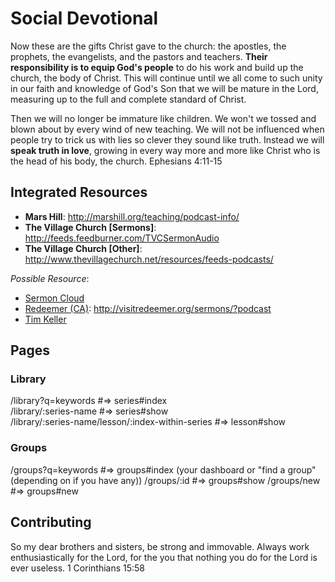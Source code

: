 # Social Devotional
Now these are the gifts Christ gave to the church: the apostles, the prophets, the evangelists, and the pastors and teachers.  **Their responsibility is to equip God's people** to do his work and build up the church, the body of Christ.  This will continue until we all come to such unity in our faith and knowledge of God's Son that we will be mature in the Lord, measuring up to the full and complete standard of Christ.

Then we will no longer be immature like children.  We won't we tossed and blown about by every wind of new teaching.  We will not be influenced when people try to trick us with lies so clever they sound like truth.  Instead we will **speak truth in love**, growing in every way more and more like Christ who is the head of his body, the church.  Ephesians 4:11-15  

## Integrated Resources
* **Mars Hill**: http://marshill.org/teaching/podcast-info/
* **The Village Church [Sermons]**: http://feeds.feedburner.com/TVCSermonAudio
* **The Village Church [Other]**: http://www.thevillagechurch.net/resources/feeds-podcasts/

_Possible Resource_: 
* [Sermon Cloud](http://www.sermoncloud.com/)
* [Redeemer (CA)](http://visitredeemer.org/): http://visitredeemer.org/sermons/?podcast
* [Tim Keller](https://itunes.apple.com/us/podcast/timothy-keller-podcast/id352660924)


## Pages

### Library
/library?q=keywords                                   #=>  series#index  
/library/:series-name                                 #=>  series#show  
/library/:series-name/lesson/:index-within-series     #=>  lesson#show  


### Groups
/groups?q=keywords                                    #=> groups#index   (your dashboard or "find a group" (depending on if you have any))
/groups/:id                                           #=> groups#show
/groups/new                                           #=> groups#new















## Contributing
So my dear brothers and sisters, be strong and immovable. Always work enthusiastically for the Lord, for the you that nothing you do for the Lord is ever useless.  1 Corinthians 15:58
